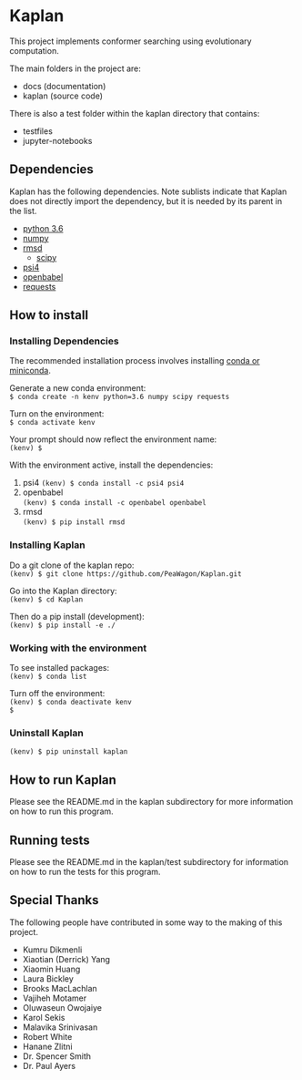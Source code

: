 # Kaplan

This project implements conformer searching using evolutionary computation.

The main folders in the project are:

* docs (documentation)
* kaplan (source code)

There is also a test folder within the kaplan directory that contains:

* testfiles
* jupyter-notebooks

## Dependencies

Kaplan has the following dependencies. Note sublists indicate that Kaplan
does not directly import the dependency, but it is needed by its parent
in the list.

* [python 3.6](https://www.python.org/downloads/)
* [numpy](https://pypi.org/project/numpy/)
* [rmsd](https://github.com/charnley/rmsd)
  * [scipy](https://pypi.org/project/scipy/)
* [psi4](http://www.psicode.org/)
* [openbabel](openbabel.org/docs/current/Installation/install.html)
* [requests](https://3.python-requests.org/)

## How to install

### Installing Dependencies

The recommended installation process involves installing [conda or miniconda](https://conda.io/docs/user-guide/install/download.html#anaconda-or-miniconda).

Generate a new conda environment:  
`$ conda create -n kenv python=3.6 numpy scipy requests`

Turn on the environment:  
`$ conda activate kenv`

Your prompt should now reflect the environment name:  
`(kenv) $`

With the environment active, install the dependencies:  
1. psi4
`(kenv) $ conda install -c psi4 psi4`  
2. openbabel  
`(kenv) $ conda install -c openbabel openbabel`
3. rmsd  
`(kenv) $ pip install rmsd`

### Installing Kaplan

Do a git clone of the kaplan repo:  
`(kenv) $ git clone https://github.com/PeaWagon/Kaplan.git`

Go into the Kaplan directory:  
`(kenv) $ cd Kaplan`

Then do a pip install (development):  
`(kenv) $ pip install -e ./`

### Working with the environment 

To see installed packages:  
`(kenv) $ conda list`  

Turn off the environment:  
`(kenv) $ conda deactivate kenv`  
`$`

### Uninstall Kaplan

`(kenv) $ pip uninstall kaplan`

## How to run Kaplan

Please see the README.md in the kaplan subdirectory for more
information on how to run this program.

## Running tests

Please see the README.md in the kaplan/test subdirectory for
information on how to run the tests for this program.

## Special Thanks

The following people have contributed in some way to the making
of this project.

* Kumru Dikmenli
* Xiaotian (Derrick) Yang
* Xiaomin Huang
* Laura Bickley
* Brooks MacLachlan
* Vajiheh Motamer
* Oluwaseun Owojaiye
* Karol Sekis
* Malavika Srinivasan
* Robert White
* Hanane Zlitni
* Dr. Spencer Smith
* Dr. Paul Ayers
